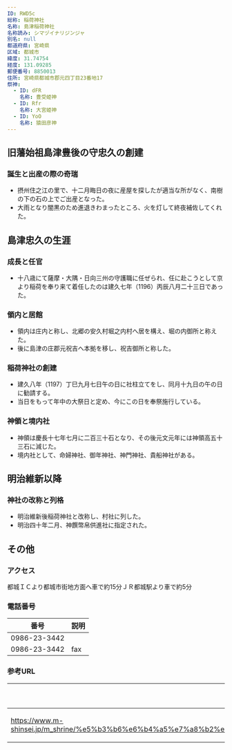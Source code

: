 ```yaml
---
ID: RWD5c
総称: 稲荷神社
名称: 島津稲荷神社
名称読み: シマヅイナリジンジャ
別名: null
都道府県: 宮崎県
区域: 都城市
緯度: 31.74754
経度: 131.09285
郵便番号: 8850013
住所: 宮崎県都城市郡元四丁目23番地17
祭神:
  - ID: dFR
    名称: 豊受姫神
  - ID: Rfr
    名称: 大宮姫神
  - ID: YoO
    名称: 猿田彦神
---
```


## 旧藩始祖島津豊後の守忠久の創建

### 誕生と出産の際の奇瑞

- 摂州住之江の里で、十二月晦日の夜に産屋を探したが適当な所がなく、南樹の下の石の上でご出産となった。
- 大雨となり闇黒のため進退きわまったところ、火を灯して終夜補佐してくれた。

## 島津忠久の生涯

### 成長と任官

- 十八歳にて薩摩・大隅・日向三州の守護職に任ぜられ、任に赴こうとして京より稲荷を奉り来て着任したのは建久七年（1196）丙辰八月二十三日であった。

### 領内と居館

- 領内は庄内と称し、北郷の安久村堀之内村へ居を構え、堀の内御所と称えた。
- 後に島津の庄郡元祝吉へ本拠を移し、祝吉御所と称した。

### 稲荷神社の創建

- 建久八年（1197）丁巳九月七日午の日に社柱立てをし、同月十九日の午の日に勧請する。
- 当日をもって年中の大祭日と定め、今にこの日を奉祭施行している。

### 神領と境内社

- 神領は慶長十七年七月に二百三十石となり、その後元文元年には神領高五十三石に減じた。
- 境内社として、命婦神社、御年神社、神門神社、貴船神社がある。

## 明治維新以降

### 神社の改称と列格

- 明治維新後稲荷神社と改称し、村社に列した。
- 明治四十年二月、神饌幣帛供進社に指定された。

## その他

### アクセス

都城ＩＣより都城市街地方面へ車で約15分ＪＲ都城駅より車で約5分

### 電話番号

| 番号         | 説明 |
| ------------ | ---- |
| 0986-23-3442 |      |
| 0986-23-3442 | fax  |

### 参考URL

| URL                                                                                                                                                                                                   | 説明   |
| ----------------------------------------------------------------------------------------------------------------------------------------------------------------------------------------------------- | ------ |
| https://www.m-shinsei.jp/m_shrine/%e5%b3%b6%e6%b4%a5%e7%a8%b2%e8%8d%b7%e7%a5%9e%e7%a4%be%ef%bc%88%e3%81%97%e3%81%be%e3%81%a5%e3%81%84%e3%81%aa%e3%82%8a%e3%81%98%e3%82%93%e3%81%98%e3%82%83%ef%bc%89/ | 神社庁 |
